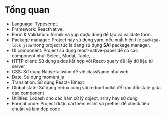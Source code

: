 # Tổng quan

- Language: Typescript.
- Framework: ReactNative.
- Form & Validation: formik và yup được dùng để tạo và validate form.
- Package manager: Project này sử dụng yarn, nếu xuất hiện file `package-lock.json` trong project tức là đang sử dụng **SAI** package manager.
- UI component: Project sử dụng react-native-paper để có các component như: Select, Modal, Table, ...
- HTTP client: Sử dụng axios kết hợp với React-query để lấy dữ liệu từ server
- CSS: Sử dụng NativeTailwind để viê className như web
- Date: Sử dụng moment.js
- Translation: Sử dụng React-i18next
- Global state: Sử dụng redux cùng với redux-toolkit để trao đổi state giữa các component
- Utilities: Lodash cho các hàm xử lý object, array hay sử dụng
- Format code: Project được cài thêm eslint và prettier để check tiêu chuẩn và làm đẹp code
